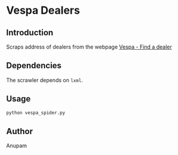 Vespa Dealers
=============

Introduction
------------

Scraps address of dealers from the webpage [Vespa - Find a dealer](http://www.vespa.in/our-store/ourstore.aspx)

Dependencies
------------

The scrawler depends on ``lxml``.

Usage
-----

```sh
python vespa_spider.py
```

Author
------

Anupam